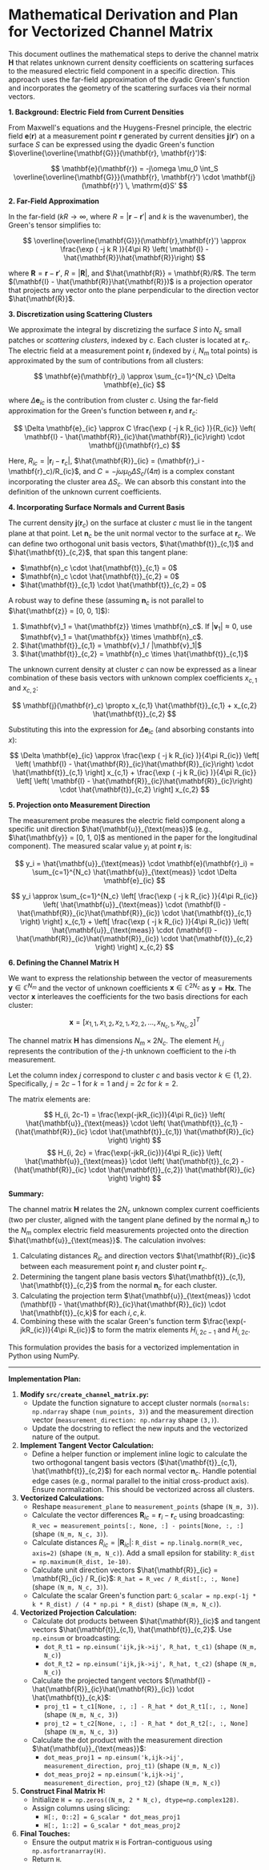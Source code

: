 # Mathematical Derivation and Plan for Vectorized Channel Matrix

This document outlines the mathematical steps to derive the channel matrix $\mathbf{H}$ that relates unknown current density coefficients on scattering surfaces to the measured electric field component in a specific direction. This approach uses the far-field approximation of the dyadic Green's function and incorporates the geometry of the scattering surfaces via their normal vectors.

**1. Background: Electric Field from Current Densities**

From Maxwell's equations and the Huygens-Fresnel principle, the electric field $\mathbf{e}(\mathbf{r})$ at a measurement point $\mathbf{r}$ generated by current densities $\mathbf{j}(\mathbf{r}')$ on a surface $S$ can be expressed using the dyadic Green's function $\overline{\overline{\mathbf{G}}}(\mathbf{r}, \mathbf{r}')$:

$$ \mathbf{e}(\mathbf{r}) = -j\omega \mu_0 \int_S \overline{\overline{\mathbf{G}}}(\mathbf{r}, \mathbf{r}') \cdot \mathbf{j}(\mathbf{r}') \, \mathrm{d}S' $$

**2. Far-Field Approximation**

In the far-field ($kR \to \infty$, where $R = |\mathbf{r} - \mathbf{r}'|$ and $k$ is the wavenumber), the Green's tensor simplifies to:

$$ \overline{\overline{\mathbf{G}}}(\mathbf{r},\mathbf{r}') \approx \frac{\exp ( -j k R )}{4\pi R} \left( \mathbf{I} - \hat{\mathbf{R}}\hat{\mathbf{R}}\right) $$

where $\mathbf{R} = \mathbf{r} - \mathbf{r}'$, $R = |\mathbf{R}|$, and $\hat{\mathbf{R}} = \mathbf{R}/R$. The term $(\mathbf{I} - \hat{\mathbf{R}}\hat{\mathbf{R}})$ is a projection operator that projects any vector onto the plane perpendicular to the direction vector $\hat{\mathbf{R}}$.

**3. Discretization using Scattering Clusters**

We approximate the integral by discretizing the surface $S$ into $N_c$ small patches or *scattering clusters*, indexed by $c$. Each cluster is located at $\mathbf{r}_c$. The electric field at a measurement point $\mathbf{r}_i$ (indexed by $i$, $N_m$ total points) is approximated by the sum of contributions from all clusters:

$$ \mathbf{e}(\mathbf{r}_i) \approx \sum_{c=1}^{N_c} \Delta \mathbf{e}_{ic} $$

where $\Delta \mathbf{e}_{ic}$ is the contribution from cluster $c$. Using the far-field approximation for the Green's function between $\mathbf{r}_i$ and $\mathbf{r}_c$:

$$ \Delta \mathbf{e}_{ic} \approx C \frac{\exp ( -j k R_{ic} )}{R_{ic}} \left( \mathbf{I} - \hat{\mathbf{R}}_{ic}\hat{\mathbf{R}}_{ic}\right) \cdot \mathbf{j}(\mathbf{r}_c) $$

Here, $R_{ic} = |\mathbf{r}_i - \mathbf{r}_c|$, $\hat{\mathbf{R}}_{ic} = (\mathbf{r}_i - \mathbf{r}_c)/R_{ic}$, and $C = -j\omega \mu_0 \Delta S_c / (4\pi)$ is a complex constant incorporating the cluster area $\Delta S_c$. We can absorb this constant into the definition of the unknown current coefficients.

**4. Incorporating Surface Normals and Current Basis**

The current density $\mathbf{j}(\mathbf{r}_c)$ on the surface at cluster $c$ must lie in the tangent plane at that point. Let $\mathbf{n}_c$ be the unit normal vector to the surface at $\mathbf{r}_c$. We can define two orthogonal unit basis vectors, $\hat{\mathbf{t}}_{c,1}$ and $\hat{\mathbf{t}}_{c,2}$, that span this tangent plane:
*   $\mathbf{n}_c \cdot \hat{\mathbf{t}}_{c,1} = 0$
*   $\mathbf{n}_c \cdot \hat{\mathbf{t}}_{c,2} = 0$
*   $\hat{\mathbf{t}}_{c,1} \cdot \hat{\mathbf{t}}_{c,2} = 0$

A robust way to define these (assuming $\mathbf{n}_c$ is not parallel to $\hat{\mathbf{z}} = [0, 0, 1]$):
1.  $\mathbf{v}_1 = \hat{\mathbf{z}} \times \mathbf{n}_c$. If $|\mathbf{v}_1| \approx 0$, use $\mathbf{v}_1 = \hat{\mathbf{x}} \times \mathbf{n}_c$.
2.  $\hat{\mathbf{t}}_{c,1} = \mathbf{v}_1 / |\mathbf{v}_1|$
3.  $\hat{\mathbf{t}}_{c,2} = \mathbf{n}_c \times \hat{\mathbf{t}}_{c,1}$

The unknown current density at cluster $c$ can now be expressed as a linear combination of these basis vectors with unknown complex coefficients $x_{c,1}$ and $x_{c,2}$:

$$ \mathbf{j}(\mathbf{r}_c) \propto x_{c,1} \hat{\mathbf{t}}_{c,1} + x_{c,2} \hat{\mathbf{t}}_{c,2} $$

Substituting this into the expression for $\Delta \mathbf{e}_{ic}$ (and absorbing constants into $x$):

$$ \Delta \mathbf{e}_{ic} \approx \frac{\exp ( -j k R_{ic} )}{4\pi R_{ic}} \left[ \left( \mathbf{I} - \hat{\mathbf{R}}_{ic}\hat{\mathbf{R}}_{ic}\right) \cdot \hat{\mathbf{t}}_{c,1} \right] x_{c,1} + \frac{\exp ( -j k R_{ic} )}{4\pi R_{ic}} \left[ \left( \mathbf{I} - \hat{\mathbf{R}}_{ic}\hat{\mathbf{R}}_{ic}\right) \cdot \hat{\mathbf{t}}_{c,2} \right] x_{c,2} $$

**5. Projection onto Measurement Direction**

The measurement probe measures the electric field component along a specific unit direction $\hat{\mathbf{u}}_{\text{meas}}$ (e.g., $\hat{\mathbf{y}} = [0, 1, 0]$ as mentioned in the paper for the longitudinal component). The measured scalar value $y_i$ at point $\mathbf{r}_i$ is:

$$ y_i = \hat{\mathbf{u}}_{\text{meas}} \cdot \mathbf{e}(\mathbf{r}_i) = \sum_{c=1}^{N_c} \hat{\mathbf{u}}_{\text{meas}} \cdot \Delta \mathbf{e}_{ic} $$

$$ y_i \approx \sum_{c=1}^{N_c} \left[ \frac{\exp ( -j k R_{ic} )}{4\pi R_{ic}} \left( \hat{\mathbf{u}}_{\text{meas}} \cdot (\mathbf{I} - \hat{\mathbf{R}}_{ic}\hat{\mathbf{R}}_{ic}) \cdot \hat{\mathbf{t}}_{c,1} \right) \right] x_{c,1} + \left[ \frac{\exp ( -j k R_{ic} )}{4\pi R_{ic}} \left( \hat{\mathbf{u}}_{\text{meas}} \cdot (\mathbf{I} - \hat{\mathbf{R}}_{ic}\hat{\mathbf{R}}_{ic}) \cdot \hat{\mathbf{t}}_{c,2} \right) \right] x_{c,2} $$

**6. Defining the Channel Matrix H**

We want to express the relationship between the vector of measurements $\mathbf{y} \in \mathbb{C}^{N_m}$ and the vector of unknown coefficients $\mathbf{x} \in \mathbb{C}^{2N_c}$ as $\mathbf{y} = \mathbf{H} \mathbf{x}$. The vector $\mathbf{x}$ interleaves the coefficients for the two basis directions for each cluster:

$$ \mathbf{x} = [x_{1,1}, x_{1,2}, x_{2,1}, x_{2,2}, \dots, x_{N_c,1}, x_{N_c,2}]^T $$

The channel matrix $\mathbf{H}$ has dimensions $N_m \times 2N_c$. The element $H_{i,j}$ represents the contribution of the $j$-th unknown coefficient to the $i$-th measurement.

Let the column index $j$ correspond to cluster $c$ and basis vector $k \in \{1, 2\}$. Specifically, $j = 2c-1$ for $k=1$ and $j = 2c$ for $k=2$.

The matrix elements are:

$$ H_{i, 2c-1} = \frac{\exp(-jkR_{ic})}{4\pi R_{ic}} \left( \hat{\mathbf{u}}_{\text{meas}} \cdot \left( \hat{\mathbf{t}}_{c,1} - (\hat{\mathbf{R}}_{ic} \cdot \hat{\mathbf{t}}_{c,1}) \hat{\mathbf{R}}_{ic} \right) \right) $$
$$ H_{i, 2c} = \frac{\exp(-jkR_{ic})}{4\pi R_{ic}} \left( \hat{\mathbf{u}}_{\text{meas}} \cdot \left( \hat{\mathbf{t}}_{c,2} - (\hat{\mathbf{R}}_{ic} \cdot \hat{\mathbf{t}}_{c,2}) \hat{\mathbf{R}}_{ic} \right) \right) $$

**Summary:**

The channel matrix $\mathbf{H}$ relates the $2N_c$ unknown complex current coefficients (two per cluster, aligned with the tangent plane defined by the normal $\mathbf{n}_c$) to the $N_m$ complex electric field measurements projected onto the direction $\hat{\mathbf{u}}_{\text{meas}}$. The calculation involves:
1.  Calculating distances $R_{ic}$ and direction vectors $\hat{\mathbf{R}}_{ic}$ between each measurement point $\mathbf{r}_i$ and cluster point $\mathbf{r}_c$.
2.  Determining the tangent plane basis vectors $\hat{\mathbf{t}}_{c,1}, \hat{\mathbf{t}}_{c,2}$ from the normal $\mathbf{n}_c$ for each cluster.
3.  Calculating the projection term $\hat{\mathbf{u}}_{\text{meas}} \cdot (\mathbf{I} - \hat{\mathbf{R}}_{ic}\hat{\mathbf{R}}_{ic}) \cdot \hat{\mathbf{t}}_{c,k}$ for each $i, c, k$.
4.  Combining these with the scalar Green's function term $\frac{\exp(-jkR_{ic})}{4\pi R_{ic}}$ to form the matrix elements $H_{i, 2c-1}$ and $H_{i, 2c}$.

This formulation provides the basis for a vectorized implementation in Python using NumPy.

---

**Implementation Plan:**

1.  **Modify `src/create_channel_matrix.py`:**
    *   Update the function signature to accept cluster normals (`normals: np.ndarray` shape `(num_points, 3)`) and the measurement direction vector (`measurement_direction: np.ndarray` shape `(3,)`).
    *   Update the docstring to reflect the new inputs and the vectorized nature of the output.
2.  **Implement Tangent Vector Calculation:**
    *   Define a helper function or implement inline logic to calculate the two orthogonal tangent basis vectors ($\hat{\mathbf{t}}_{c,1}, \hat{\mathbf{t}}_{c,2}$) for each normal vector $\mathbf{n}_c$. Handle potential edge cases (e.g., normal parallel to the initial cross-product axis). Ensure normalization. This should be vectorized across all clusters.
3.  **Vectorized Calculations:**
    *   Reshape `measurement_plane` to `measurement_points` (shape `(N_m, 3)`).
    *   Calculate the vector differences $\mathbf{R}_{ic} = \mathbf{r}_i - \mathbf{r}_c$ using broadcasting: `R_vec = measurement_points[:, None, :] - points[None, :, :]` (shape `(N_m, N_c, 3)`).
    *   Calculate distances $R_{ic} = |\mathbf{R}_{ic}|$: `R_dist = np.linalg.norm(R_vec, axis=2)` (shape `(N_m, N_c)`). Add a small epsilon for stability: `R_dist = np.maximum(R_dist, 1e-10)`.
    *   Calculate unit direction vectors $\hat{\mathbf{R}}_{ic} = \mathbf{R}_{ic} / R_{ic}$: `R_hat = R_vec / R_dist[:, :, None]` (shape `(N_m, N_c, 3)`).
    *   Calculate the scalar Green's function part: `G_scalar = np.exp(-1j * k * R_dist) / (4 * np.pi * R_dist)` (shape `(N_m, N_c)`).
4.  **Vectorized Projection Calculation:**
    *   Calculate dot products between $\hat{\mathbf{R}}_{ic}$ and tangent vectors $\hat{\mathbf{t}}_{c,1}, \hat{\mathbf{t}}_{c,2}$. Use `np.einsum` or broadcasting:
        *   `dot_R_t1 = np.einsum('ijk,jk->ij', R_hat, t_c1)` (shape `(N_m, N_c)`)
        *   `dot_R_t2 = np.einsum('ijk,jk->ij', R_hat, t_c2)` (shape `(N_m, N_c)`)
    *   Calculate the projected tangent vectors $(\mathbf{I} - \hat{\mathbf{R}}_{ic}\hat{\mathbf{R}}_{ic}) \cdot \hat{\mathbf{t}}_{c,k}$:
        *   `proj_t1 = t_c1[None, :, :] - R_hat * dot_R_t1[:, :, None]` (shape `(N_m, N_c, 3)`)
        *   `proj_t2 = t_c2[None, :, :] - R_hat * dot_R_t2[:, :, None]` (shape `(N_m, N_c, 3)`)
    *   Calculate the dot product with the measurement direction $\hat{\mathbf{u}}_{\text{meas}}$:
        *   `dot_meas_proj1 = np.einsum('k,ijk->ij', measurement_direction, proj_t1)` (shape `(N_m, N_c)`)
        *   `dot_meas_proj2 = np.einsum('k,ijk->ij', measurement_direction, proj_t2)` (shape `(N_m, N_c)`)
5.  **Construct Final Matrix H:**
    *   Initialize `H = np.zeros((N_m, 2 * N_c), dtype=np.complex128)`.
    *   Assign columns using slicing:
        *   `H[:, 0::2] = G_scalar * dot_meas_proj1`
        *   `H[:, 1::2] = G_scalar * dot_meas_proj2`
6.  **Final Touches:**
    *   Ensure the output matrix `H` is Fortran-contiguous using `np.asfortranarray(H)`.
    *   Return `H`.
